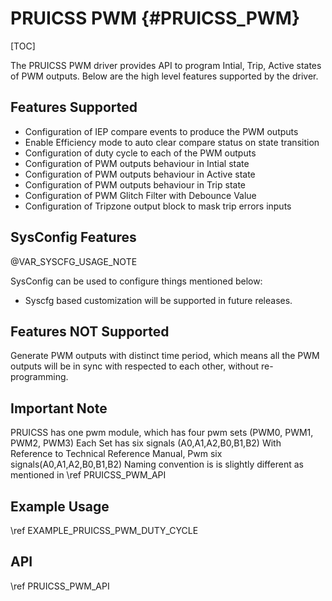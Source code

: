 # PRUICSS PWM {#PRUICSS_PWM}

[TOC]

The PRUICSS PWM driver provides API to program Intial, Trip, Active states of PWM outputs. 
Below are the high level features supported by the driver.

## Features Supported

- Configuration of IEP compare events to produce the PWM outputs
- Enable Efficiency mode to auto clear compare status on state transition
- Configuration of  duty cycle to each of the PWM outputs
- Configuration of  PWM outputs behaviour in Intial state
- Configuration of  PWM outputs behaviour in Active state
- Configuration of  PWM outputs behaviour in Trip   state
- Configuration of  PWM Glitch Filter with Debounce Value
- Configuration of  Tripzone output block to mask trip errors inputs

## SysConfig Features

@VAR_SYSCFG_USAGE_NOTE

SysConfig can be used to configure things mentioned below:

- Syscfg based customization will be supported in future releases.

## Features NOT Supported

Generate PWM outputs with distinct time period, which means all the PWM outputs will be in sync with respected to each other, without re-programming.

## Important Note

PRUICSS has one pwm module, which has four pwm sets (PWM0, PWM1, PWM2, PWM3)
Each Set has six signals (A0,A1,A2,B0,B1,B2) With Reference to Technical Reference Manual, Pwm six signals(A0,A1,A2,B0,B1,B2) Naming convention is is slightly different as mentioned in \ref PRUICSS_PWM_API          
   
## Example Usage

\ref EXAMPLE_PRUICSS_PWM_DUTY_CYCLE

## API

\ref PRUICSS_PWM_API
